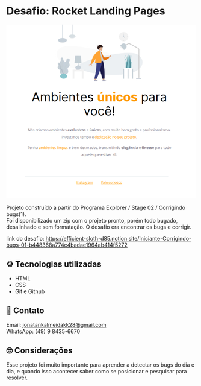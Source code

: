# Desafio: Rocket Landing Pages

![preview](./images/PreviewWeb.png)


Projeto construído a partir do Programa Explorer / Stage 02 / Corrigindo bugs(1). <br/>
Foi disponibilizado um zip com o projeto pronto, porém todo bugado, desalinhado e sem formatação. O desafio era encontrar os bugs e corrigir.
<br />

link do desafio:  https://efficient-sloth-d85.notion.site/Iniciante-Corrigindo-bugs-01-b448368a774c4badae1964ab414f5272

## ⚙️ Tecnologias utilizadas

- HTML 
- CSS  
- Git e Github

## 🧾 Contato

Email: jonatankalmeidakk28@gmail.com <br />
WhatsApp: (49) 9 8435-6670

## 🤓 Considerações

Esse projeto foi muito importante para aprender a detectar os bugs do dia e dia, e quando isso acontecer saber como se posicionar e pesquisar para resolver.